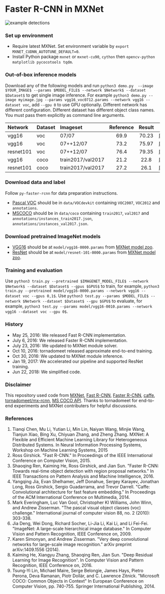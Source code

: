 # Faster R-CNN in MXNet

![example detections](https://cloud.githubusercontent.com/assets/13162287/22101032/92085dc0-de6c-11e6-9228-67e72606ddbc.png)

### Set up environment
* Require latest MXNet. Set environment variable by `export MXNET_CUDNN_AUTOTUNE_DEFAULT=0`.
* Install Python package `mxnet` or `mxnet-cu90`, `cython` then `opencv-python matplotlib pycocotools tqdm`.

### Out-of-box inference models
Download any of the following models and run `python3 demo.py  --image $YOUR_IMAGE$ --params $MODEL_FILE$ --network $Network$ --dataset $Dataset$` to get single image inference.
For example `python3 demo.py --image myimage.jpg --params vgg16_voc0712.params --network vgg16 --dataset voc`, add `--gpu 0` to use GPU optionally.
Different network has different configuration. Different dataset has different object class names. You must pass them explicitly as command line arguments.

| Network | Dataset | Imageset | Reference | Result | Link  |
| :------ | :------------ | :----------- | :-------: | :----: | :---: |
| vgg16 | voc | 07/07 | 69.9 | 70.23 | [Dropbox](https://www.dropbox.com/s/gfxnf1qzzc0lzw2/vgg_voc07-0010.params?dl=0) |
| vgg16 | voc | 07++12/07 | 73.2 | 75.97 | [Dropbox](https://www.dropbox.com/s/rvktx65s48cuyb9/vgg_voc0712-0010.params?dl=0) |
| resnet101 | voc | 07++12/07 | 76.4 | 79.35 | [Dropbox](https://www.dropbox.com/s/ge2wl0tn47xezdf/resnet_voc0712-0010.params?dl=0) |
| vgg16 | coco | train2017/val2017 | 21.2 | 22.8 | [Dropbox](https://www.dropbox.com/s/e0ivvrc4pku3vj7/vgg_coco-0010.params?dl=0) |
| resnet101 | coco | train2017/val2017 | 27.2 | 26.1 | [Dropbox](https://www.dropbox.com/s/bfuy2uo1q1nwqjr/resnet_coco-0010.params?dl=0) |

### Download data and label
Follow `py-faster-rcnn` for data preparation instructions.
* [Pascal VOC](http://host.robots.ox.ac.uk/pascal/VOC/) should be in `data/VOCdevkit` containing `VOC2007`, `VOC2012` and `annotations`.
* [MSCOCO](http://mscoco.org/dataset/) should be in `data/coco` containing `train2017`, `val2017` and `annotations/instances_train2017.json`, `annotations/instances_val2017.json`.

### Download pretrained ImageNet models
* [VGG16](http://www.robots.ox.ac.uk/~vgg/research/very_deep/) should be at `model/vgg16-0000.params` from [MXNet model zoo](http://data.dmlc.ml/models/imagenet/vgg/).
* [ResNet](https://github.com/tornadomeet/ResNet) should be at `model/resnet-101-0000.params` from [MXNet model zoo](http://data.dmlc.ml/models/imagenet/resnet/).

### Training and evaluation
Use `python3 train.py --pretrained $IMAGENET_MODEL_FILE$ --network $Network$ --dataset $Dataset$ --gpus $GPUS$` to train,
for example, `python3 train.py --pretrained model/vgg16-0000.params --network vgg16 --dataset voc --gpus 0,1$`.
Use `python3 test.py --params $MODEL_FILE$ --network $Network --dataset $Dataset$ --gpu $GPU$` to evaluate,
for example, `python3 test.py --params model/vgg16-0010.params --network vgg16 --dataset voc --gpu 0$`.

### History
* May 25, 2016: We released Fast R-CNN implementation.
* July 6, 2016: We released Faster R-CNN implementation.
* July 23, 2016: We updated to MXNet module solver.
* Oct 10, 2016: tornadomeet released approximate end-to-end training.
* Oct 30, 2016: We updated to MXNet module inference.
* Jan 19, 2017: We accelerated our pipeline and supported ResNet training.
* Jun 22, 2018: We simplified code.

### Disclaimer
This repository used code from [MXNet](https://github.com/dmlc/mxnet),
[Fast R-CNN](https://github.com/rbgirshick/fast-rcnn),
[Faster R-CNN](https://github.com/rbgirshick/py-faster-rcnn),
[caffe](https://github.com/BVLC/caffe),
[tornadomeet/mx-rcnn](https://github.com/tornadomeet/mx-rcnn),
[MS COCO API](https://github.com/pdollar/coco).
Thanks to tornadomeet for end-to-end experiments and MXNet contributers for helpful discussions.

### References
1. Tianqi Chen, Mu Li, Yutian Li, Min Lin, Naiyan Wang, Minjie Wang, Tianjun Xiao, Bing Xu, Chiyuan Zhang, and Zheng Zhang. MXNet: A Flexible and Efficient Machine Learning Library for Heterogeneous Distributed Systems. In Neural Information Processing Systems, Workshop on Machine Learning Systems, 2015
2. Ross Girshick. "Fast R-CNN." In Proceedings of the IEEE International Conference on Computer Vision, 2015.
3. Shaoqing Ren, Kaiming He, Ross Girshick, and Jian Sun. "Faster R-CNN: Towards real-time object detection with region proposal networks." In IEEE Transactions on Pattern Analysis and Machine Intelligence, 2016.
4. Yangqing Jia, Evan Shelhamer, Jeff Donahue, Sergey Karayev, Jonathan Long, Ross Girshick, Sergio Guadarrama, and Trevor Darrell. "Caffe: Convolutional architecture for fast feature embedding." In Proceedings of the ACM International Conference on Multimedia, 2014.
5. Mark Everingham, Luc Van Gool, Christopher KI Williams, John Winn, and Andrew Zisserman. "The pascal visual object classes (voc) challenge." International journal of computer vision 88, no. 2 (2010): 303-338.
6. Jia Deng, Wei Dong, Richard Socher, Li-Jia Li, Kai Li, and Li Fei-Fei. "ImageNet: A large-scale hierarchical image database." In Computer Vision and Pattern Recognition, IEEE Conference on, 2009.
7. Karen Simonyan, and Andrew Zisserman. "Very deep convolutional networks for large-scale image recognition." arXiv preprint arXiv:1409.1556 (2014).
8. Kaiming He, Xiangyu Zhang, Shaoqing Ren, Jian Sun. "Deep Residual Learning for Image Recognition". In Computer Vision and Pattern Recognition, IEEE Conference on, 2016.
9. Tsung-Yi Lin, Michael Maire, Serge Belongie, James Hays, Pietro Perona, Deva Ramanan, Piotr Dollár, and C. Lawrence Zitnick. "Microsoft COCO: Common Objects in Context" In European Conference on Computer Vision, pp. 740-755. Springer International Publishing, 2014.

